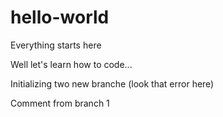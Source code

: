 # hello-world
Everything starts here

Well let's learn how to code...

Initializing two new branche (look that error here)

Comment from branch 1
